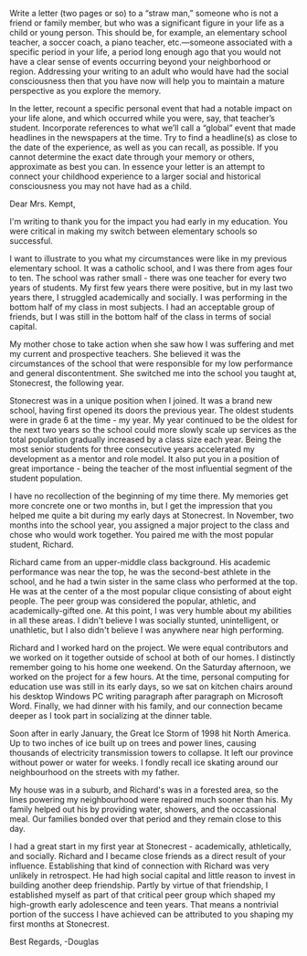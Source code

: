 Write a letter (two pages or so) to a “straw man,” someone who is not a friend or family member, but who was a significant figure in your life as a child or young person. This should be, for example, an elementary school teacher, a soccer coach, a piano teacher, etc.—someone associated with a specific period in your life, a period long enough ago that you would not have a clear sense of events occurring beyond your neighborhood or region. Addressing your writing to an adult who would have had the social consciousness then that you have now will help you to maintain a mature perspective as you explore the memory.

In the letter, recount a specific personal event that had a notable impact on your life alone, and which occurred while you were, say, that teacher’s student. Incorporate references to what we’ll call a “global” event that made headlines in the newspapers at the time. Try to find a headline(s) as close to the date of the experience, as well as you can recall, as possible. If you cannot determine the exact date through your memory or others, approximate as best you can. In essence your letter is an attempt to connect your childhood experience to a larger social and historical consciousness you may not have had as a child.

Dear Mrs. Kempt,

I'm writing to thank you for the impact you had early in my education. You were critical in making my switch between elementary schools so successful.

I want to illustrate to you what my circumstances were like in my previous elementary school. It was a catholic school, and I was there from ages four to ten. The school was rather small - there was one teacher for every two years of students. My first few years there were positive, but in my last two years there, I struggled academically and socially. I was performing in the bottom half of my class in most subjects. I had an acceptable group of friends, but I was still in the bottom half of the class in terms of social capital.

My mother chose to take action when she saw how I was suffering and met my current and prospective teachers. She believed it was the circumstances of the school that were responsible for my low performance and general discontentment. She switched me into the school you taught at, Stonecrest, the following year.

Stonecrest was in a unique position when I joined. It was a brand new school, having first opened its doors the previous year. The oldest students were in grade 6 at the time - my year. My year continued to be the oldest for the next two years so the school could more slowly scale up services as the total population gradually increased by a class size each year. Being the most senior students for three consecutive years accelerated my development as a mentor and role model. It also put you in a position of great importance - being the teacher of the most influential segment of the student population.

I have no recollection of the beginning of my time there. My memories get more concrete one or two months in, but I get the impression that you helped me quite a bit during my early days at Stonecrest. In November, two months into the school year, you assigned a major project to the class and chose who would work together. You paired me with the most popular student, Richard.

Richard came from an upper-middle class background. His academic performance was near the top, he was the second-best athlete in the school, and he had a twin sister in the same class who performed at the top. He was at the center of a the most popular clique consisting of about eight people. The peer group was considered the popular, athletic, and academically-gifted one. At this point, I was very humble about my abilities in all these areas. I didn't believe I was socially stunted, unintelligent, or unathletic, but I also didn't believe I was anywhere near high performing.

Richard and I worked hard on the project. We were equal contributors and we worked on it together outside of school at both of our homes. I distinctly remember going to his home one weekend. On the Saturday afternoon, we worked on the project for a few hours. At the time, personal computing for education use was still in its early days, so we sat on kitchen chairs around his desktop Windows PC writing paragraph after paragraph on Microsoft Word. Finally, we had dinner with his family, and our connection became deeper as I took part in socializing at the dinner table.

Soon after in early January, the Great Ice Storm of 1998 hit North America. Up to two inches of ice built up on trees and power lines, causing thousands of electricity transmission towers to collapse. It left our province without power or water for weeks. I fondly recall ice skating around our neighbourhood on the streets with my father.

My house was in a suburb, and Richard's was in a forested area, so the lines powering my neighbourhood were repaired much sooner than his. My family helped out his by providing water, showers, and the occassional meal. Our families bonded over that period and they remain close to this day.

I had a great start in my first year at Stonecrest - academically, athletically, and socially. Richard and I became close friends as a direct result of your influence. Establishing that kind of connection with Richard was very unlikely in retrospect. He had high social capital and little reason to invest in building another deep friendship. Partly by virtue of that friendship, I established myself as part of that critical peer group which shaped my high-growth early adolescence and teen years. That means a nontrivial portion of the success I have achieved can be attributed to you shaping my first months at Stonecrest.

Best Regards,
-Douglas